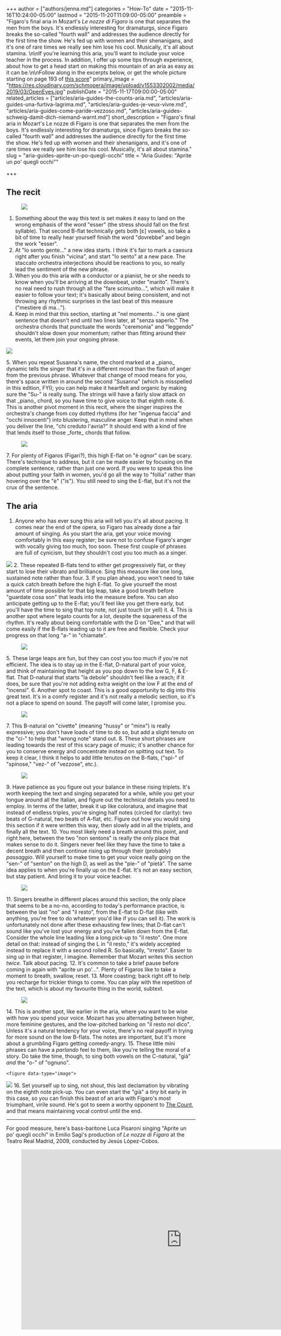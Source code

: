 +++
author = ["authors/jenna.md"]
categories = "How-To"
date = "2015-11-16T10:24:00-05:00"
lastmod = "2015-11-20T11:09:00-05:00"
preamble = "Figaro's final aria in Mozart's *Le nozze di Figaro* is one that separates the men from the boys. It's endlessly interesting for dramaturgs, since Figaro breaks the so-called \"fourth wall\" and addresses the audience directly for the first time the show. He's fed up with women and their shenanigans, and it's one of rare times we really see him lose his cool. Musically, it's all about stamina. \n\nIf you're learning this aria, you'll want to include your voice teacher in the process. In addition, I offer up some tips through experience, about how to get a head start on making this mountain of an aria as easy as it can be.\n\nFollow along in the excerpts below, or get the whole picture starting on page 193 of [this score](http://conquest.imslp.info/files/imglnks/usimg/8/89/IMSLP220533-SIBLEY1802.16871.abe9-39087011127240score.pdf)"
primary_image = "https://res.cloudinary.com/schmopera/image/upload/v1553302002/media/2019/03/OpenEyes.jpg"
publishDate = "2015-11-17T09:00:00-05:00"
related_articles = ["articles/aria-guides-the-counts-aria.md", "articles/aria-guides-una-furtiva-lagrima.md", "articles/aria-guides-je-veux-vivre.md", "articles/aria-guides-come-paride-vezzoso.md", "articles/aria-guides-schweig-damit-dich-niemand-warnt.md"]
short_description = "Figaro's final aria in Mozart's Le nozze di Figaro is one that separates the men from the boys. It's endlessly interesting for dramaturgs, since Figaro breaks the so-called \"fourth wall\" and addresses the audience directly for the first time the show. He's fed up with women and their shenanigans, and it's one of rare times we really see him lose his cool. Musically, it's all about stamina."
slug = "aria-guides-aprite-un-po-quegli-occhi"
title = "Aria Guides: \"Aprite un po' quegli occhi\""

+++
## The recit

<figure data-type="image">

![](https://res.cloudinary.com/schmopera/image/upload/v1545409169/media/webhook-uploads/1447687528548/Aria-Guide---Aprite---p1---annotated---cropped.jpg.jpg) </figure>

1. Something about the way this text is set makes it easy to land on the wrong emphasis of the word "esser" (the stress should fall on the first syllable). That second B-flat technically gets both \[ɛ\] vowels, so take a bit of time to really hear yourself finish the word "dovrebbe" and begin the work "esser".
2. At "Io sento gente..." a new idea starts. I think it's fair to mark a caesura right after you finish "vicina", and start "Io sento" at a new pace. The staccato orchestra interjections should be reactions to you, so really lead the sentiment of the new phrase.
3. When you do this aria with a conductor or a pianist, he or she needs to know when you'll be arriving at the downbeat, under "marito". There's no real need to rush through all the "fare scimunito...", which will make it easier to follow your text; it's basically about being consistent, and not throwing any rhythmic surprises in the last beat of this measure ("mestiere di ma...").
4. Keep in mind that this section, starting at "nel momento..." is one giant sentence that doesn't end until two lines later, at "senza saperlo." The orchestra chords that punctuate the words "ceremonia" and "leggendo" shouldn't slow down your momentum; rather than fitting around their events, let them join your ongoing phrase.<figure data-type="image">

![](https://res.cloudinary.com/schmopera/image/upload/v1545409169/media/webhook-uploads/1447687555903/Aria-Guide---Aprite---p2---annotated---cropped.jpg.jpg)
   </figure>
5. When you repeat Susanna's name, the chord marked at a _piano_ dynamic tells the singer that it's in a different mood than the flash of anger from the previous phrase. Whatever that change of mood means for you, there's space written in around the second "Susanna" (which is misspelled in this edition, FYI); you can help make it heartfelt and organic by making sure the "Su-" is really sung. The strings will have a fairly slow attack on that _piano_ chord, so you have time to give voice to that eighth note.
6. This is another pivot moment in this recit, where the singer inspires the orchestra's change from coy dotted rhythms (for her "ingenua faccia" and "occhi innocenti") into blustering, masculine anger. Keep that in mind when you deliver the line, "chi creduto l'avria?" It should end with a kind of fire that lends itself to those _forte_ chords that follow.<figure data-type="image">

![](https://res.cloudinary.com/schmopera/image/upload/v1545409169/media/webhook-uploads/1447705408370/Aria-Guide---Aprite---p3---annotated---cropped.jpg.jpg)
   </figure>
7. For plenty of Figaros (Figari?), this high E-flat on "è ognor" can be scary. There's technique to address, but it can be made easier by focusing on the complete sentence, rather than just one word. If you were to speak this line about putting your faith in women, you'd go all the way to "follia" rather than hovering over the "è" ("is"). You still need to sing the E-flat, but it's not the crux of the sentence.

## The aria

 1. Anyone who has ever sung this aria will tell you it's all about pacing. It comes near the end of the opera, so Figaro has already done a fair amount of singing. As you start the aria, get your voice moving comfortably in this easy register; be sure not to confuse Figaro's anger with vocally giving too much, too soon. These first couple of phrases are full of cynicism, but they shouldn't cost you too much as a singer.<figure data-type="image">

![](https://res.cloudinary.com/schmopera/image/upload/v1545409169/media/webhook-uploads/1447691267494/Aria-Guide---Aprite---p4---annotated---cropped.jpg.jpg)
    </figure>
 2. These repeated B-flats tend to either get progressively flat, or they start to lose their vibrato and brilliance. Sing this measure like one long, sustained note rather than four.
 3. If you plan ahead, you won't need to take a quick catch breath before the high E-flat. To give yourself the most amount of time possible for that big leap, take a good breath before "guardate cosa son" that leads into the measure before. You can also anticipate getting up to the E-flat; you'll feel like you get there early, but you'll have the time to sing that top note, not just touch (or yell) it.
 4. This is another spot where legato counts for a lot, despite the squareness of the rhythm. It's really about being comfortable with the D on "Dee," and that will come easily if the B-flats leading up to it are free and flexible. Check your progress on that long "a-" in "chiamate".<figure data-type="image">

![](https://res.cloudinary.com/schmopera/image/upload/v1545409169/media/webhook-uploads/1447770341025/Aria-Guide---Aprite---p5---annotated---cropped.jpg.jpg)
    </figure>
 5. These large leaps are fun, but they can cost you too much if you're not efficient. The idea is to stay up in the E-flat, D-natural part of your voice, and think of maintaining that height as you pop down to the low G, F, & E-flat. That D-natural that starts "la debole" shouldn't feel like a reach; if it does, be sure that you're not adding extra weight on the low F at the end of "incensi".
 6. Another spot to coast. This is a good opportunity to dig into this great text. It's in a comfy register and it's not really a melodic section, so it's not a place to spend on sound. The payoff will come later, I promise you.
    <figure data-type="image">

![](https://res.cloudinary.com/schmopera/image/upload/v1545409169/media/webhook-uploads/1447692219761/Aria-Guide---Aprite---p6---annotated---cropped.jpg.jpg)
    </figure>
 7. This B-natural on "civette" (meaning "hussy" or "minx") is really expressive; you don't have loads of time to do so, but add a slight tenuto on the "ci-" to help that "wrong note" stand out.
 8. These short phrases are leading towards the rest of this scary page of music; it's another chance for you to conserve energy and concentrate instead on spitting out text. To keep it clear, I think it helps to add little tenutos on the B-flats, ("spi-" of "spinose," "vez-" of "vezzose", etc.).
    <figure data-type="image">

![](https://res.cloudinary.com/schmopera/image/upload/v1545409169/media/webhook-uploads/1447711603110/Aria-Guide---Aprite---p7---annotated---cropped.jpg.jpg)
    </figure>
 9. Have patience as you figure out your balance in these rising triplets. It's worth keeping the text and singing separated for a while, while you get your tongue around all the Italian, and figure out the technical details you need to employ. In terms of the latter, break it up like coloratura, and imagine that instead of endless triples, you're singing half notes (circled for clarity): two beats of G-natural, two beats of A-flat, etc. Figure out how you would sing this section if it were written this way, then slowly add in all the triplets, and finally all the text.
10. You most likely need a breath around this point, and right here, between the two "non sentons" is really the only place that makes sense to do it. Singers never feel like they have the time to take a decent breath and then continue rising up through their (probably) _passaggio_. Will yourself to make time to get your voice really going on the "sen-" of "senton" on the high D, as well as the "pie-" of "pietà". The same idea applies to when you're finally up on the E-flat. It's not an easy section, but stay patient. And bring it to your voice teacher.
    <figure data-type="image">

![](https://res.cloudinary.com/schmopera/image/upload/v1545409169/media/webhook-uploads/1447692199285/Aria-Guide---Aprite---p8---annotated---cropped.jpg.jpg)
    </figure>
11. Singers breathe in different places around this section; the only place that seems to be a no-no, according to today's performance practice, is between the last "no" and "il resto", from the E-flat to D-flat (like with anything, you're free to do whatever you'd like if you can sell it). The work is unfortunately not done after these exhausting few lines; that D-flat can't sound like you've lost your energy and you've fallen down from the E-flat. Consider the whole line leading like a long pick-up to "il resto". One more detail on that: instead of singing the L in "il resto," it's widely accepted instead to replace it with a second rolled R. So basically, "irresto". Easier to sing up in that register, I imagine. Remember that Mozart writes this section _twice_. Talk about pacing.
12. It's common to take a brief pause before coming in again with "aprite un po'...". Plenty of Figaros like to take a moment to breath, swallow, reset.
13. More coasting; back right off to help you recharge for trickier things to come. You can play with the repetition of the text, which is about my favourite thing in the world, subtext.<figure data-type="image">

![](https://res.cloudinary.com/schmopera/image/upload/v1545409169/media/webhook-uploads/1447695520554/Aria-Guide---Aprite---p9---annotated---cropped.jpg.jpg)
    </figure>
14. This is another spot, like earlier in the aria, where you want to be wise with how you spend your voice. Mozart has you alternating between higher, more feminine gestures, and the low-pitched barking on "il resto nol dico". Unless it's a natural tendency for your voice, there's no real payoff in trying for more sound on the low B-flats. The notes are important, but it's more about a grumbling Figaro getting comedy-angry.
15. These little mini phrases can have a _parlando_ feel to them, like you're telling the moral of a story. Do take the time, though, to sing both vowels on the C-natural, "già" _and_ the "o-" of "ognuno".

    <figure data-type="image">

![](https://res.cloudinary.com/schmopera/image/upload/v1545409169/media/webhook-uploads/1447695537051/Aria-Guide---Aprite---p10---annotated---cropped.jpg.jpg) </figure>
16. Set yourself up to sing, not shout, this last declamation by vibrating on the eighth note pick-up. You can even start the "già" a _tiny_ bit early in this case, so you can finish this beast of an aria with Figaro's most triumphant, virile sound. He's got to seem a worthy opponent to [The Count](/aria-guides-the-counts-aria/), and that means maintaining vocal control until the end.

***

For good measure, here's bass-baritone Luca Pisaroni singing "Aprite un po' quegli occhi" in Emilio Sagi's production of _Le nozze di Figaro_ at the Teatro Real Madrid, 2009, conducted by Jesús López-Cobos.

<figure data-type="video">
<iframe width="854" height="480" src="https://www.youtube.com/embed/HPNuGTMUNwY" frameborder="0" allowfullscreen></iframe>
</figure>